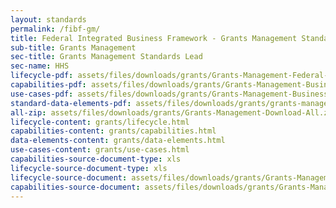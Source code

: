 ```yaml
---
layout: standards
permalink: /fibf-gm/
title: Federal Integrated Business Framework - Grants Management Standards
sub-title: Grants Management
sec-title: Grants Management Standards Lead
sec-name: HHS
lifecycle-pdf: assets/files/downloads/grants/Grants-Management-Federal-Business-Lifecycle-2.0.xlsx
capabilities-pdf: assets/files/downloads/grants/Grants-Management-Business-Capabilities-2.0.xlsm
use-cases-pdf: assets/files/downloads/grants/Grants-Management-Business-Use-Cases.zip
standard-data-elements-pdf: assets/files/downloads/grants/grants-management-standard-data-elements-2.0.xlsm
all-zip: assets/files/downloads/grants/Grants-Management-Download-All.zip
lifecycle-content: grants/lifecycle.html
capabilities-content: grants/capabilities.html
data-elements-content: grants/data-elements.html
use-cases-content: grants/use-cases.html
capabilities-source-document-type: xls
lifecycle-source-document-type: xls
lifecycle-source-document: assets/files/downloads/grants/Grants-Management-Federal-Business-Lifecycle-2.0.xlsx
capabilities-source-document: assets/files/downloads/grants/Grants-Management-Business-Capabilities-2.0.xlsm
---
```

